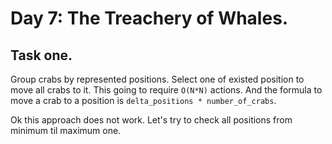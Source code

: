 # Day 7: The Treachery of Whales.

## Task one.

Group crabs by represented positions. Select one of existed position to move all crabs to it. This going to require `O(N*N)` actions. And the formula to move a crab to a position is `delta_positions * number_of_crabs`.

Ok this approach does not work. Let's try to check all positions from minimum til maximum one.  

